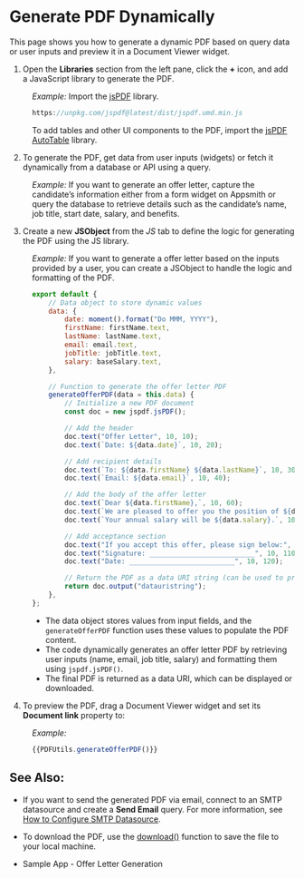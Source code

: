 # Generate PDF Dynamically

This page shows you how to generate a dynamic PDF based on query data or user inputs and preview it in a Document Viewer widget.

1. Open the **Libraries** section from the left pane, click the **+** icon, and add a JavaScript library to generate the PDF.

<dd>

*Example:* Import the [jsPDF](https://raw.githack.com/MrRio/jsPDF/master/docs/index.html) library.

```javascript
https://unpkg.com/jspdf@latest/dist/jspdf.umd.min.js
```

To add tables and other UI components to the PDF, import the [jsPDF AutoTable](https://github.com/simonbengtsson/jsPDF-AutoTable) library.


<ZoomImage
  src="/img/jspdf-lib.png" 
  alt=""
  caption=""
/>



</dd>

2. To generate the PDF, get data from user inputs (widgets) or fetch it dynamically from a database or API using a query.

<dd>

*Example:* If you want to generate an offer letter, capture the candidate’s information either from a form widget on Appsmith or query the database to retrieve details such as the candidate’s name, job title, start date, salary, and benefits.


</dd>


3. Create a new **JSObject** from the *JS* tab to define the logic for generating the PDF using the JS library.

<dd>

*Example:* If you want to generate a offer letter based on the inputs provided by a user, you can create a JSObject to handle the logic and formatting of the PDF.


```js
export default {
	// Data object to store dynamic values
	data: {
		date: moment().format("Do MMM, YYYY"), 
		firstName: firstName.text, 
		lastName: lastName.text, 
		email: email.text,
		jobTitle: jobTitle.text, 
		salary: baseSalary.text, 
	},

	// Function to generate the offer letter PDF
	generateOfferPDF(data = this.data) {
		// Initialize a new PDF document
		const doc = new jspdf.jsPDF();

		// Add the header
		doc.text("Offer Letter", 10, 10); 
		doc.text(`Date: ${data.date}`, 10, 20); 

		// Add recipient details
		doc.text(`To: ${data.firstName} ${data.lastName}`, 10, 30); 
		doc.text(`Email: ${data.email}`, 10, 40); 

		// Add the body of the offer letter
		doc.text(`Dear ${data.firstName},`, 10, 60); 
		doc.text(`We are pleased to offer you the position of ${data.jobTitle}.`, 10, 70); // Job title information
		doc.text(`Your annual salary will be ${data.salary}.`, 10, 80); // Salary details

		// Add acceptance section
		doc.text("If you accept this offer, please sign below:", 10, 100); 
		doc.text("Signature: __________________________", 10, 110); // Signature placeholder
		doc.text("Date: __________________________", 10, 120); 

		// Return the PDF as a data URI string (can be used to preview/download the PDF)
		return doc.output("datauristring");
	},
};
```
- The data object stores values from input fields, and the `generateOfferPDF` function uses these values to populate the PDF content.
- The code dynamically generates an offer letter PDF by retrieving user inputs (name, email, job title, salary) and formatting them using `jspdf.jsPDF()`.
- The final PDF is returned as a data URI, which can be displayed or downloaded.

</dd>

4. To preview the PDF, drag a Document Viewer widget and set its **Document link** property to:

<dd>

*Example:*

```javascript
{{PDFUtils.generateOfferPDF()}}
```

</dd>


## See Also:

- If you want to send the generated PDF via email, connect to an SMTP datasource and create a **Send Email** query. For more information, see [How to Configure SMTP Datasource](/connect-data/reference/using-smtp#send-email).

-  To download the PDF, use the [download()](/reference/appsmith-framework/widget-actions/download) function to save the file to your local machine.

- Sample App - Offer Letter Generation